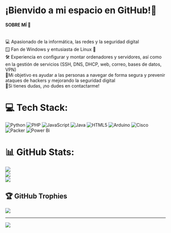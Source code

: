 # ¡Bienvido a mi espacio en GitHub!🚀
#### SOBRE MÍ 👋
<br>💻 Apasionado de la informática, las redes y la seguridad digital<br>🪟 Fan de Windows y entusiasta de Linux 🐧<br>🛠 Experiencia en configurar y montar ordenadores y servidores, así como en la gestión de servicios (SSH, DNS, DHCP, web, correo, bases de datos, VPN)<br>🎯Mi objetivo es ayudar a las personas a navegar de forma segura y prevenir ataques de hackers y mejorando la seguridad digital<br>💬Si tienes dudas, ¡no dudes en contactarme!


# 💻 Tech Stack:
![Python](https://img.shields.io/badge/python-3670A0?style=for-the-badge&logo=python&logoColor=ffdd54) ![PHP](https://img.shields.io/badge/php-%23777BB4.svg?style=for-the-badge&logo=php&logoColor=white) ![JavaScript](https://img.shields.io/badge/javascript-%23323330.svg?style=for-the-badge&logo=javascript&logoColor=%23F7DF1E) ![Java](https://img.shields.io/badge/java-%23ED8B00.svg?style=for-the-badge&logo=openjdk&logoColor=white) ![HTML5](https://img.shields.io/badge/html5-%23E34F26.svg?style=for-the-badge&logo=html5&logoColor=white) ![Arduino](https://img.shields.io/badge/-Arduino-00979D?style=for-the-badge&logo=Arduino&logoColor=white) ![Cisco](https://img.shields.io/badge/cisco-%23049fd9.svg?style=for-the-badge&logo=cisco&logoColor=black) ![Packer](https://img.shields.io/badge/packer-%23E7EEF0.svg?style=for-the-badge&logo=packer&logoColor=%2302A8EF) ![Power Bi](https://img.shields.io/badge/power_bi-F2C811?style=for-the-badge&logo=powerbi&logoColor=black)
# 📊 GitHub Stats:
![](https://github-readme-stats.vercel.app/api?username=Rostam&theme=dark&hide_border=false&include_all_commits=false&count_private=false)<br/>
![](https://nirzak-streak-stats.vercel.app/?user=Rostam&theme=dark&hide_border=false)<br/>
![](https://github-readme-stats.vercel.app/api/top-langs/?username=Rostam&theme=dark&hide_border=false&include_all_commits=false&count_private=false&layout=compact)

## 🏆 GitHub Trophies
![](https://github-profile-trophy.vercel.app/?username=Rostam&theme=radical&no-frame=false&no-bg=true&margin-w=4)

---
[![](https://visitcount.itsvg.in/api?id=Rostam&icon=0&color=0)](https://visitcount.itsvg.in)

<!-- Proudly created with GPRM ( https://gprm.itsvg.in ) -->
